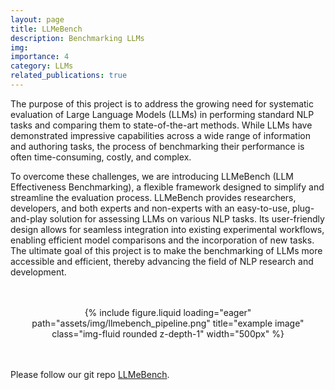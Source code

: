 ```yaml
---
layout: page
title: LLMeBench
description: Benchmarking LLMs
img:
importance: 4
category: LLMs
related_publications: true
---
```

The purpose of this project is to address the growing need for systematic evaluation of Large Language Models (LLMs) in performing standard NLP tasks and comparing them to state-of-the-art methods. While LLMs have demonstrated impressive capabilities across a wide range of information and authoring tasks, the process of benchmarking their performance is often time-consuming, costly, and complex.

To overcome these challenges, we are introducing LLMeBench (LLM Effectiveness Benchmarking), a flexible framework designed to simplify and streamline the evaluation process. LLMeBench provides researchers, developers, and both experts and non-experts with an easy-to-use, plug-and-play solution for assessing LLMs on various NLP tasks. Its user-friendly design allows for seamless integration into existing experimental workflows, enabling efficient model comparisons and the incorporation of new tasks. The ultimate goal of this project is to make the benchmarking of LLMs more accessible and efficient, thereby advancing the field of NLP research and development.

<br/>
<br/>
<div style="text-align: center;">
  {% include figure.liquid loading="eager" path="assets/img/llmebench_pipeline.png" title="example image" class="img-fluid rounded z-depth-1" width="500px" %}
</div>

<br/>
<br/>


Please follow our git repo [LLMeBench](https://github.com/qcri/LLMeBench).
